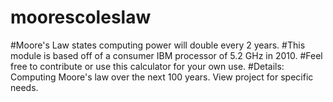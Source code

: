 moorescoleslaw
==============
#Moore's Law states computing power will double every 2 years.
#This module is based off of a consumer IBM processor of 5.2 GHz in 2010.
#Feel free to contribute or use this calculator for your own use.
#Details:
Computing Moore's law over the next 100 years.
View project for specific needs.
